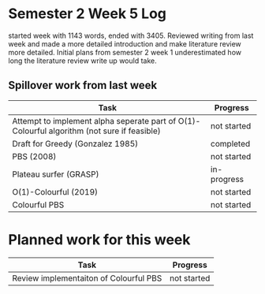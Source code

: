 # Semester 2 Week 5 Log
started week with 1143 words, ended with 3405. Reviewed writing from last week and made a more detailed introduction and make literature review more detailed. Initial plans from semester 2 week 1 underestimated how long the literature review write up would take.

## Spillover work from last week
| Task                                                                                       | Progress              | 
| -------------------------------------------------------------------------------------------| --------------------- | 
| Attempt to implement alpha seperate part of O(1)-Colourful algorithm (not sure if feasible)| not started           |
| Draft for Greedy (Gonzalez 1985)                                                           | completed             |
| PBS (2008)                                                                                 | not started           |
| Plateau surfer (GRASP)                                                                     | in-progress           |
| O(1)-Colourful (2019)                                                                      | not started           |
| Colourful PBS                                                                              | not started           |

# Planned work for this week
| Task                                                                                       | Progress              | 
| -------------------------------------------------------------------------------------------| --------------------- | 
| Review implementaiton of Colourful PBS                                                     | not started           |